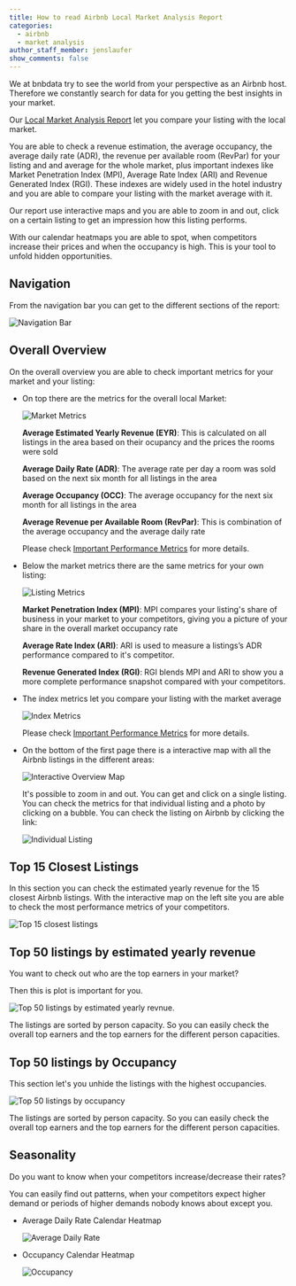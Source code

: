 ```yaml
---
title: How to read Airbnb Local Market Analysis Report
categories:
  - airbnb
  - market analysis
author_staff_member: jenslaufer
show_comments: false
---
```


We at bnbdata try to see the world from your perspective as an Airbnb host. Therefore we constantly search for data for you getting the best insights in your market.

Our [Local Market Analysis Report](http://localhost:4000/products/airbnb_local_market_analysis/) let you compare your listing with the local market.

You are able to check a revenue estimation, the average occupancy, the average daily rate (ADR), the revenue per available room (RevPar) for your 
listing and and average for the whole market, plus important indexes like Market Penetration Index (MPI), Average Rate Index (ARI) and Revenue Generated Index (RGI). 
These indexes are widely used in the hotel industry and you are able to compare your listing with the market average with it.

Our report use interactive maps and you are able to zoom in and out, click on a certain listing to get an impression
how this listing performs. 

With our calendar heatmaps you are able to spot, when competitors increase their prices and when the occupancy is high. This is your tool to unfold hidden opportunities.



## Navigation

 From the navigation bar you can get to the different sections of the report:

 ![Navigation Bar](/images/navigation.PNG)




## Overall Overview

On the overall overview you are able to check important metrics for your market and your listing:

   - On top there are the metrics for the overall local Market:
   
     ![Market Metrics](/images/market_metrics.PNG)

	 **Average Estimated Yearly Revenue (EYR)**: This is calculated on all listings in the area based on their ocupancy and the prices the rooms were sold

	 **Average Daily Rate (ADR)**: The average rate per day a room was sold based on the next six month for all listings in the area

     **Average Occupancy (OCC)**: The average occupancy for the next six month for all listings in the area

     **Average Revenue per Available Room (RevPar)**: This is combination of the average occupancy and the average daily rate

     Please check [Important Performance Metrics](/airbnb/market%20analysis/competition/metrics/2018/05/28/important-perfomance-metrics) for more details.


   - Below the market metrics there are the same metrics for your own listing:
   
     ![Listing Metrics](/images/listing_metrics.PNG)

     **Market Penetration Index (MPI)**: MPI compares your listing's share of business in your market to your competitors, giving you a picture of your share in the overall market occupancy rate

     **Average Rate Index (ARI)**: ARI is used to measure a listings’s ADR performance compared to it's competitor.

     **Revenue Generated Index (RGI)**: RGI blends MPI and ARI to show you a more complete performance snapshot compared with your competitors.

   - The índex metrics let you compare your listing with the market average
     
     ![Index Metrics](/images/index_metrics.PNG)

     Please check [Important Performance Metrics](/airbnb/market%20analysis/competition/metrics/2018/05/28/important-perfomance-metrics) for more details.

   - On the bottom of the first page there is a interactive map with all the Airbnb listings in the different areas:
   
     ![Interactive Overview Map](/images/map.PNG)

     It's possible to zoom in and out. You can get and click on a single listing. You can check the metrics for that individual listing and a photo by clicking on a bubble. You can check the listing on Airbnb by clicking the link:

     ![Individual Listing](/images/map_details.PNG)




## Top 15 Closest Listings

In this section you can check the estimated yearly revenue for the 15 closest Airbnb listings. With the interactive map on the left site you are able to check the most performance metrics of your competitors.

![Top 15 closest listings](/images/closest.PNG)


## Top 50 listings by estimated yearly revenue

You want to check out who are the top earners in your market?

Then this is plot is important for you.

![Top 50 listings by estimated yearly revnue](/images/top50_revenue.PNG).

The listings are sorted by person capacity. So you can easily check the overall top earners and the top earners for the different person capacities.
 
## Top 50 listings by Occupancy

This section let's you unhide the listings with the highest occupancies.

![Top 50 listings by occupancy](/images/top50t.PNG)


The listings are sorted by person capacity. So you can easily check the overall top earners and the top earners for the different person capacities.


## Seasonality

Do you want to know when your competitors increase/decrease their rates?

You can easily find out patterns, when your competitors expect higher demand or periods of higher demands nobody knows about except you.

   - Average Daily Rate Calendar Heatmap

     ![Average Daily Rate](/images/adr.png)

   - Occupancy Calendar Heatmap
   
     ![Occupancy](/images/occupancy.PNG)
